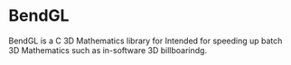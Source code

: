 # BendGL
BendGL is a C 3D Mathematics library for Intended for speeding up batch 3D Mathematics such as in-software 3D billboarindg.
